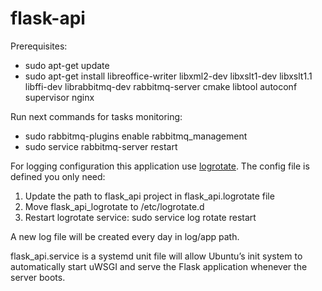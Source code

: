 # flask-api

Prerequisites:
- sudo apt-get update
- sudo apt-get install libreoffice-writer libxml2-dev libxslt1-dev
  libxslt1.1 libffi-dev librabbitmq-dev rabbitmq-server cmake libtool
  autoconf supervisor nginx

Run next commands for tasks monitoring:
- sudo rabbitmq-plugins enable rabbitmq_management
- sudo service rabbitmq-server restart

For logging configuration this application use [logrotate](https://linux.die.net/man/8/logrotate). The config
file is defined you only need:
1. Update the path to flask_api project in flask_api.logrotate file
2. Move flask_api_logrotate to /etc/logrotate.d
3. Restart logrotate service: sudo service log rotate restart

A new log file will be created every day in log/app path.

flask_api.service is a systemd unit file will allow Ubuntu’s init system
to automatically start uWSGI and serve the Flask application whenever
the server boots.
